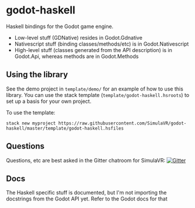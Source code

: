 # godot-haskell

Haskell bindings for the Godot game engine.
* Low-level stuff (GDNative) resides in Godot.Gdnative
* Nativescript stuff (binding classes/methods/etc) is in Godot.Nativescript
* High-level stuff (classes generated from the API description) is in Godot.Api, whereas methods are in Godot.Methods

## Using the library

See the demo project in `template/demo/` for an example of how to use this
library. You can use the stack template (`template/godot-haskell.hsroots`) to
set up a basis for your own project.

To use the template:
```
stack new myproject https://raw.githubusercontent.com/SimulaVR/godot-haskell/master/template/godot-haskell.hsfiles
```

## Questions

Questions, etc are best asked in the Gitter chatroom for SimulaVR: [![Gitter](https://badges.gitter.im/SimulaVR/Simula.svg)](https://gitter.im/SimulaVR/Simula?utm_source=badge&utm_medium=badge&utm_campaign=pr-badge)

## Docs

The Haskell specific stuff is documented, but I'm not importing the docstrings from the Godot API yet. Refer to the Godot docs for that
